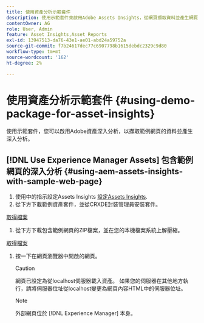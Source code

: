 ```yaml
---
title: 使用資產分析示範套件
description: 使用示範套件來啟用Adobe Assets Insights，從網頁擷取資料並產生網頁的深入分析。
contentOwner: AG
role: User, Admin
feature: Asset Insights,Asset Reports
exl-id: 13947513-da76-43e1-ae01-abd24a59752a
source-git-commit: f7b24617dec77c6907798b1615debdc2329c9d80
workflow-type: tm+mt
source-wordcount: '162'
ht-degree: 2%

---
```


# 使用資產分析示範套件 {#using-demo-package-for-asset-insights}

使用示範套件，您可以啟用Adobe資產深入分析，以擷取範例網頁的資料並產生深入分析。

## [!DNL Use Experience Manager Assets] 包含範例網頁的深入分析  {#using-aem-assets-insights-with-sample-web-page}

1. 使用中的指示設定Assets Insights [設定Assets Insights](configure-asset-insights.md).
1. 從下方下載範例資產套件，並從CRXDE封裝管理員安裝套件。

[取得檔案](assets/insightsdemo.zip)

1. 從下方下載包含範例網頁的ZIP檔案，並在您的本機檔案系統上解壓縮。

[取得檔案](assets/demosite.zip)

1. 按一下在網頁瀏覽器中開啟的網頁。

   >[!CAUTION]
   >
   >網頁已設定為從localhost伺服器載入資產。 如果您的伺服器在其他地方執行，請將伺服器位址從localhost變更為網頁內容HTML中的伺服器位址。

   >[!NOTE]
   >
   >外部網頁位於 [!DNL Experience Manager] 本身。
